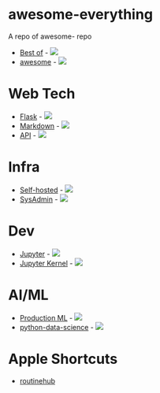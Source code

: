 # awesome-everything
A repo of awesome- repo
- [Best of](https://github.com/best-of-lists/best-of) - ![](https://img.shields.io/github/stars/best-of-lists/best-of.svg?style=social)
- [awesome](https://github.com/sindresorhus/awesome) - ![](https://img.shields.io/github/stars/sindresorhus/awesome.svg?style=social)

# Web Tech
- [Flask](https://github.com/humiaozuzu/awesome-flask) - ![](https://img.shields.io/github/stars/humiaozuzu/awesome-flask.svg?style=social)
- [Markdown](https://github.com/matiassingers/awesome-readme) - ![](https://img.shields.io/github/stars/matiassingers/awesome-readme.svg?style=social)
- [API](https://github.com/public-apis/public-apis) - ![](https://img.shields.io/github/stars/public-apis/public-apis.svg?style=social)

# Infra
- [Self-hosted](https://github.com/awesome-selfhosted/awesome-selfhosted) - ![](https://img.shields.io/github/stars/awesome-selfhosted/awesome-selfhosted.svg?style=social)
- [SysAdmin](https://github.com/kahun/awesome-sysadmin) - ![](https://img.shields.io/github/stars/kahun/awesome-sysadmin.svg?style=social)

# Dev
- [Jupyter](https://github.com/markusschanta/awesome-jupyter) - ![](https://img.shields.io/github/stars/markusschanta/awesome-jupyter.svg?style=social)
- [Jupyter Kernel](https://github.com/jupyter/jupyter/wiki/Jupyter-kernels) - ![](https://img.shields.io/github/stars/jupyter/jupyter.svg?style=social)

# AI/ML
- [Production ML](https://github.com/EthicalML/awesome-production-machine-learning) - ![](https://img.shields.io/github/stars/EthicalML/awesome-production-machine-learning.svg?style=social)
- [python-data-science](https://github.com/krzjoa/awesome-python-data-science#readme) - ![](https://img.shields.io/github/stars/krzjoa/awesome-python-data-science.svg?style=social)

# Apple Shortcuts
- [routinehub](https://routinehub.co/)
